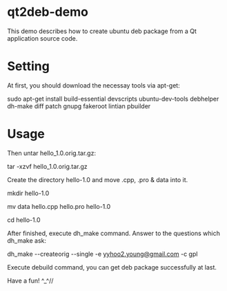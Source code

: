 qt2deb-demo
===========

This demo describes how to create ubuntu deb package from a Qt application source code.

Setting
========

At first, you should download the necessay tools via apt-get:

sudo apt-get install build-essential devscripts ubuntu-dev-tools debhelper dh-make diff patch gnupg fakeroot lintian pbuilder

Usage
======

Then untar hello\_1.0.orig.tar.gz:

tar -xzvf hello\_1.0.orig.tar.gz

Create the directory hello-1.0 and move .cpp, .pro & data into it.

mkdir hello-1.0

mv data hello.cpp hello.pro hello-1.0

cd hello-1.0

After finished, execute dh\_make command. Answer to the questions which dh\_make ask:

dh\_make --createorig --single -e yyhoo2.young@gmail.com -c gpl

Execute debuild command, you can get deb package successfully at last.

Have a fun! ^\_^//

